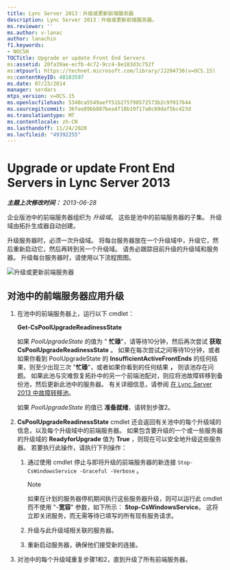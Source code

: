 ```yaml
---
title: Lync Server 2013：升级或更新前端服务器
description: Lync Server 2013：升级或更新前端服务器。
ms.reviewer: ''
ms.author: v-lanac
author: lanachin
f1.keywords:
- NOCSH
TOCTitle: Upgrade or update Front End Servers
ms:assetid: 20fa39ae-ecfb-4c72-9cc4-8e183d3c752f
ms:mtpsurl: https://technet.microsoft.com/library/JJ204736(v=OCS.15)
ms:contentKeyID: 48183597
ms.date: 07/23/2014
manager: serdars
mtps_version: v=OCS.15
ms.openlocfilehash: 5340ca5549aeff51b275798572573b2c9f017644
ms.sourcegitcommit: 36fee89bb887bea4f18b19f17a8c69daf5bc423d
ms.translationtype: MT
ms.contentlocale: zh-CN
ms.lasthandoff: 11/24/2020
ms.locfileid: "49392255"
---
```

# <a name="upgrade-or-update-front-end-servers-in-lync-server-2013"></a>Upgrade or update Front End Servers in Lync Server 2013

<div data-xmlns="https://www.w3.org/1999/xhtml">

<div class="topic" data-xmlns="https://www.w3.org/1999/xhtml" data-msxsl="urn:schemas-microsoft-com:xslt" data-cs="https://msdn.microsoft.com/">

<div data-asp="https://msdn2.microsoft.com/asp">



</div>

<div id="mainSection">

<div id="mainBody">

<span> </span>

_**主题上次修改时间：** 2013-06-28_

企业版池中的前端服务器组织为 *升级域*。 这些是池中的前端服务器的子集。 升级域由拓扑生成器自动创建。

升级服务器时，必须一次升级域。 将每台服务器放在一个升级域中，升级它，然后重新启动它，然后再转到另一个升级域。 请务必跟踪目前升级的升级域和服务器。 升级每台服务器时，请使用以下流程图图。

![升级或更新前端服务器](images/upgradeupdatefrontendserverslync2013.png)

<div>

## <a name="to-apply-an-upgrade-to-the-front-end-servers-in-a-pool"></a>对池中的前端服务器应用升级

1.  在池中的前端服务器上，运行以下 cmdlet：
    
    **Get-CsPoolUpgradeReadinessState**
    
    如果 *PoolUpgradeState* 的值为 " **忙碌**"，请等待10分钟，然后再次尝试 **获取 CsPoolUpgradeReadinessState** 。 如果在每次尝试之间等待10分钟，或者如果你看到 PoolUpgradeState 的 **InsufficientActiveFrontEnds** 的任何结果，则至少出现三次 "**忙碌**"，或者如果你看到的任何结果 **，** 则该池存在问题。 如果此池与灾难恢复拓扑中的另一个前端池配对，则应将池故障转移到备份池，然后更新此池中的服务器。 有关详细信息，请参阅 [在 Lync Server 2013 中故障转移池](lync-server-2013-failing-over-a-pool.md)。
    
    如果 *PoolUpgradeState* 的值已 **准备就绪**，请转到步骤2。

2.  **CsPoolUpgradeReadinessState** cmdlet 还会返回有关池中的每个升级域的信息，以及每个升级域中的前端服务器。 如果包含要升级的一个或一些服务器的升级域的 **ReadyforUpgrade** 值为 **True** ，则现在可以安全地升级这些服务器。 若要执行此操作，请执行下列操作：
    
    1.  通过使用 cmdlet 停止与即将升级的前端服务器的新连接 `Stop-CsWindowsService -Graceful -Verbose` 。
        
        <div>
        

        > [!NOTE]  
        > 如果在计划的服务器停机期间执行这些服务器升级，则可以运行此 cmdlet 而不使用 "-<STRONG>宽容</STRONG>" 参数，如下所示： <STRONG>Stop-CsWindowsService</STRONG>。 这将立即关闭服务，而无需等待已填写的所有现有服务请求。

        
        </div>
    
    2.  升级与此升级域相关联的服务器。
    
    3.  重新启动服务器，确保他们接受新的连接。

3.  对池中的每个升级域重复步骤1和2，直到升级了所有前端服务器。

</div>

</div>

<span> </span>

</div>

</div>

</div>


